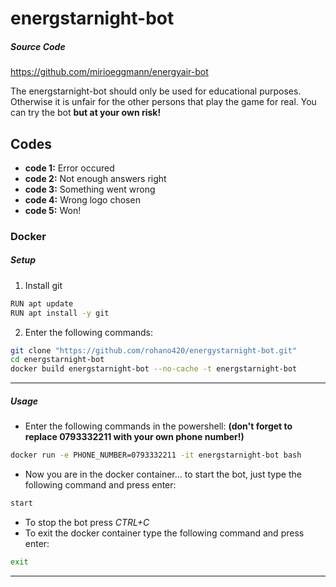 # energstarnight-bot

##### Source Code
https://github.com/mirioeggmann/energyair-bot


The energstarnight-bot should only be used for educational purposes. Otherwise it is unfair for the other persons that play the game for real. You can try the bot **but at your own risk!**

## Codes
- **code 1:** Error occured
- **code 2:** Not enough answers right
- **code 3:** Something went wrong
- **code 4:** Wrong logo chosen
- **code 5:** Won!

### Docker
##### Setup
1. Install git
```bash
RUN apt update
RUN apt install -y git
```
2. Enter the following commands:
```bash
git clone "https://github.com/rohano420/energystarnight-bot.git"
cd energstarnight-bot
docker build energstarnight-bot --no-cache -t energstarnight-bot
```
---

##### Usage
- Enter the following commands in the powershell: **(don't forget to replace 0793332211 with your own phone number!)**
```bash
docker run -e PHONE_NUMBER=0793332211 -it energstarnight-bot bash
```
- Now you are in the docker container... to start the bot, just type the following command and press enter:
```bash
start
```
- To stop the bot press *CTRL+C*
- To exit the docker container type the following command and press enter:
```bash
exit
```
---
